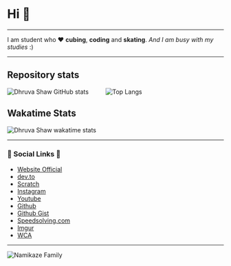 # Hi 👋

***

I am student who ❤️ **cubing**, **coding** and **skating**. *And I am busy with my studies* :)

***

## Repository stats
![Dhruva Shaw GitHub stats](https://github-readme-stats.vercel.app/api?username=Dhruvacube&layout=compact&count_private=true&show_icons=true) &nbsp;&nbsp; &nbsp;&nbsp; &nbsp;&nbsp; ![Top Langs](https://github-readme-stats.vercel.app/api/top-langs/?username=Dhruvacube&layout=compact&langs_count=8) 

## Wakatime Stats
![Dhruva Shaw wakatime stats](https://github-readme-stats.vercel.app/api/wakatime?username=dhruva)

***

### 🔗 Social Links 🔗
* [Website Official](https://dhruvacuber.pythonanywhere.com/)
* [dev.to](https://dev.to/dhruvacube)
* [Scratch](https://scratch.mit.edu/users/Dhruvacuber/)
* [Instagram](https://www.instagram.com/dhruva_shaw_/)
* [Youtube](https://www.youtube.com/c/DhruvaShaw)
* [Github](https://github.com/Dhruvacube)
* [Github Gist](https://gist.github.com/Dhruvacube)
* [Speedsolving.com](https://www.speedsolving.com/members/dhruva-shaw.36635/)
* [Imgur](https://imgur.com/user/DhruvaShaw)
* [WCA](https://www.worldcubeassociation.org/persons/2016SHAW01)

***


![Namikaze Family](https://media.discordapp.net/attachments/777918705098686465/813086521481232414/image0.jpg)
